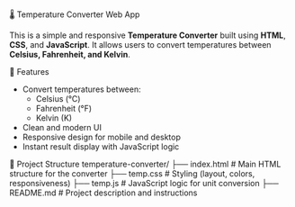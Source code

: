  🌡️ Temperature Converter Web App

This is a simple and responsive **Temperature Converter** built using **HTML**, **CSS**, and **JavaScript**. It allows users to convert temperatures between **Celsius, Fahrenheit, and Kelvin**.

🔧 Features

- Convert temperatures between:
  - Celsius (°C)
  - Fahrenheit (°F)
  - Kelvin (K)
- Clean and modern UI
- Responsive design for mobile and desktop
- Instant result display with JavaScript logic

📁 Project Structure
temperature-converter/
├── index.html       # Main HTML structure for the converter
├── temp.css         # Styling (layout, colors, responsiveness)
├── temp.js          # JavaScript logic for unit conversion
├── README.md        # Project description and instructions


